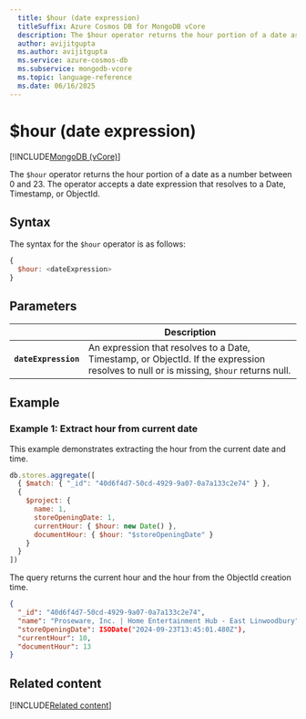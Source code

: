 ```yaml
---
  title: $hour (date expression)
  titleSuffix: Azure Cosmos DB for MongoDB vCore
  description: The $hour operator returns the hour portion of a date as a number between 0 and 23.
  author: avijitgupta
  ms.author: avijitgupta
  ms.service: azure-cosmos-db
  ms.subservice: mongodb-vcore
  ms.topic: language-reference
  ms.date: 06/16/2025
---
```


# $hour (date expression)

[!INCLUDE[MongoDB (vCore)](~/reusable-content/ce-skilling/azure/includes/cosmos-db/includes/appliesto-mongodb-vcore.md)]

The `$hour` operator returns the hour portion of a date as a number between 0 and 23. The operator accepts a date expression that resolves to a Date, Timestamp, or ObjectId.

## Syntax

The syntax for the `$hour` operator is as follows:

```javascript
{
  $hour: <dateExpression>
}
```

## Parameters

| | Description |
| --- | --- |
| **`dateExpression`** | An expression that resolves to a Date, Timestamp, or ObjectId. If the expression resolves to null or is missing, `$hour` returns null. |

## Example

### Example 1: Extract hour from current date

This example demonstrates extracting the hour from the current date and time.

```javascript
db.stores.aggregate([
  { $match: { "_id": "40d6f4d7-50cd-4929-9a07-0a7a133c2e74" } },
  {
    $project: {
      name: 1,
      storeOpeningDate: 1,
      currentHour: { $hour: new Date() },
      documentHour: { $hour: "$storeOpeningDate" }
    }
  }
])
```

The query returns the current hour and the hour from the ObjectId creation time.

```json
{
  "_id": "40d6f4d7-50cd-4929-9a07-0a7a133c2e74",
  "name": "Proseware, Inc. | Home Entertainment Hub - East Linwoodbury",
  "storeOpeningDate": ISODate("2024-09-23T13:45:01.480Z"),
  "currentHour": 10,
  "documentHour": 13
}
```

## Related content

[!INCLUDE[Related content](../includes/related-content.md)]
